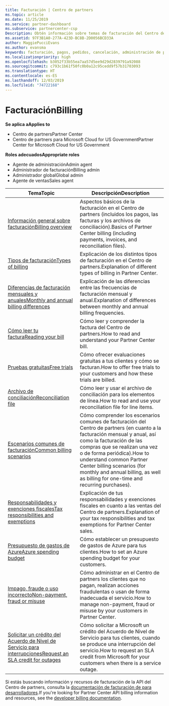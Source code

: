 ```yaml
---
title: Facturación | Centro de partners
ms.topic: article
ms.date: 11/25/2019
ms.service: partner-dashboard
ms.subservice: partnercenter-csp
Description: Obtén información sobre temas de facturación del Centro de partners, incluyendo información sobre los recursos de facturación, las facturas y la facturación de CSP.
ms.assetid: 97F3B1A0-277A-423D-BC8B-2D0056BCD33A
author: MaggiePucciEvans
ms.author: evansma
keywords: facturación, pagos, pedidos, cancelación, administración de pedidos, impago, fraude, uso incorrecto, impuestos, exenciones fiscales, archivos de conciliación, archivo de conciliación
ms.localizationpriority: high
ms.openlocfilehash: b3052f33b55ea7aa57d5ee9d29d2839791a92088
ms.sourcegitcommit: c793c1b61f50fc0b0a12c95cedd9f57b31703093
ms.translationtype: HT
ms.contentlocale: es-ES
ms.lasthandoff: 12/03/2019
ms.locfileid: "74722168"
---
```

# <a name="billing"></a><span data-ttu-id="14d16-104">Facturación</span><span class="sxs-lookup"><span data-stu-id="14d16-104">Billing</span></span>

<span data-ttu-id="14d16-105">**Se aplica a**</span><span class="sxs-lookup"><span data-stu-id="14d16-105">**Applies to**</span></span>

- <span data-ttu-id="14d16-106">Centro de partners</span><span class="sxs-lookup"><span data-stu-id="14d16-106">Partner Center</span></span>
- <span data-ttu-id="14d16-107">Centro de partners para Microsoft Cloud for US Government</span><span class="sxs-lookup"><span data-stu-id="14d16-107">Partner Center for Microsoft Cloud for US Government</span></span>

<span data-ttu-id="14d16-108">**Roles adecuados**</span><span class="sxs-lookup"><span data-stu-id="14d16-108">**Appropriate roles**</span></span>

- <span data-ttu-id="14d16-109">Agente de administración</span><span class="sxs-lookup"><span data-stu-id="14d16-109">Admin agent</span></span>
- <span data-ttu-id="14d16-110">Administrador de facturación</span><span class="sxs-lookup"><span data-stu-id="14d16-110">Billing admin</span></span>
- <span data-ttu-id="14d16-111">Administrador global</span><span class="sxs-lookup"><span data-stu-id="14d16-111">Global admin</span></span>
- <span data-ttu-id="14d16-112">Agente de ventas</span><span class="sxs-lookup"><span data-stu-id="14d16-112">Sales agent</span></span>

| <span data-ttu-id="14d16-113">Tema</span><span class="sxs-lookup"><span data-stu-id="14d16-113">Topic</span></span> | <span data-ttu-id="14d16-114">Descripción</span><span class="sxs-lookup"><span data-stu-id="14d16-114">Description</span></span> |
| ----- | ----------- |
| [<span data-ttu-id="14d16-115">Información general sobre facturación</span><span class="sxs-lookup"><span data-stu-id="14d16-115">Billing overview</span></span>](billing-basics.md) | <span data-ttu-id="14d16-116">Aspectos básicos de la facturación en el Centro de partners (incluidos los pagos, las facturas y los archivos de conciliación).</span><span class="sxs-lookup"><span data-stu-id="14d16-116">Basics of Partner Center billing (including payments, invoices, and reconciliation files).</span></span> |
| [<span data-ttu-id="14d16-117">Tipos de facturación</span><span class="sxs-lookup"><span data-stu-id="14d16-117">Types of billing</span></span>](billing-different-types.md) | <span data-ttu-id="14d16-118">Explicación de los distintos tipos de facturación en el Centro de partners.</span><span class="sxs-lookup"><span data-stu-id="14d16-118">Explanation of different types of billing in Partner Center.</span></span> |
| [<span data-ttu-id="14d16-119">Diferencias de facturación mensuales y anuales</span><span class="sxs-lookup"><span data-stu-id="14d16-119">Monthly and annual billing differences</span></span>](billing-annual-monthly.md) | <span data-ttu-id="14d16-120">Explicación de las diferencias entre las frecuencias de facturación mensual y anual.</span><span class="sxs-lookup"><span data-stu-id="14d16-120">Explanation of differences between monthly and annual billing frequencies.</span></span> |
| [<span data-ttu-id="14d16-121">Cómo leer tu factura</span><span class="sxs-lookup"><span data-stu-id="14d16-121">Reading your bill</span></span>](read-your-bill.md) | <span data-ttu-id="14d16-122">Cómo leer y comprender la factura del Centro de partners.</span><span class="sxs-lookup"><span data-stu-id="14d16-122">How to read and understand your Partner Center bill.</span></span> |
| [<span data-ttu-id="14d16-123">Pruebas gratuitas</span><span class="sxs-lookup"><span data-stu-id="14d16-123">Free trials</span></span>](offer-your-customers-trials-of-microsoft-products.md) | <span data-ttu-id="14d16-124">Cómo ofrecer evaluaciones gratuitas a tus clientes y cómo se facturan.</span><span class="sxs-lookup"><span data-stu-id="14d16-124">How to offer free trials to your customers and how these trials are billed.</span></span> |
| [<span data-ttu-id="14d16-125">Archivo de conciliación</span><span class="sxs-lookup"><span data-stu-id="14d16-125">Reconciliation file</span></span>](use-the-reconciliation-files.md) | <span data-ttu-id="14d16-126">Cómo leer y usar el archivo de conciliación para los elementos de línea.</span><span class="sxs-lookup"><span data-stu-id="14d16-126">How to read and use your reconciliation file for line items.</span></span> |
| [<span data-ttu-id="14d16-127">Escenarios comunes de facturación</span><span class="sxs-lookup"><span data-stu-id="14d16-127">Common billing scenarios</span></span>](common-billing-scenarios.md) | <span data-ttu-id="14d16-128">Cómo comprender los escenarios comunes de facturación del Centro de partners (en cuanto a la facturación mensual y anual, así como la facturación de las compras que se realizan una vez o de forma periódica).</span><span class="sxs-lookup"><span data-stu-id="14d16-128">How to understand common Partner Center billing scenarios (for monthly and annual billing, as well as billing for one-time and recurring purchases).</span></span> |
| [<span data-ttu-id="14d16-129">Responsabilidades y exenciones fiscales</span><span class="sxs-lookup"><span data-stu-id="14d16-129">Tax responsibilities and exemptions</span></span>](tax-and-tax-exemptions.md) | <span data-ttu-id="14d16-130">Explicación de tus responsabilidades y exenciones fiscales en cuanto a las ventas del Centro de partners.</span><span class="sxs-lookup"><span data-stu-id="14d16-130">Explanation of your tax responsibilities and tax exemptions for Partner Center sales.</span></span> |
| [<span data-ttu-id="14d16-131">Presupuesto de gastos de Azure</span><span class="sxs-lookup"><span data-stu-id="14d16-131">Azure spending budget</span></span>](set-an-azure-spending-budget-for-your-customers.md) | <span data-ttu-id="14d16-132">Cómo establecer un presupuesto de gastos de Azure para tus clientes.</span><span class="sxs-lookup"><span data-stu-id="14d16-132">How to set an Azure spending budget for your customers.</span></span> |
| [<span data-ttu-id="14d16-133">Impago, fraude o uso incorrecto</span><span class="sxs-lookup"><span data-stu-id="14d16-133">Non-payment, fraud or misuse</span></span>](non-payment--fraud--or-misuse.md) | <span data-ttu-id="14d16-134">Cómo administrar en el Centro de partners los clientes que no pagan, realizan acciones fraudulentas o usan de forma inadecuada el servicio.</span><span class="sxs-lookup"><span data-stu-id="14d16-134">How to manage non-payment, fraud or misuse by your customers in Partner Center.</span></span> |
| [<span data-ttu-id="14d16-135">Solicitar un crédito del Acuerdo de Nivel de Servicio para interrupciones</span><span class="sxs-lookup"><span data-stu-id="14d16-135">Request an SLA credit for outages</span></span>](request-credit.md) | <span data-ttu-id="14d16-136">Cómo solicitar a Microsoft un crédito del Acuerdo de Nivel de Servicio para tus clientes, cuando se produce una interrupción del servicio.</span><span class="sxs-lookup"><span data-stu-id="14d16-136">How to request an SLA credit from Microsoft for your customers when there is a service outage.</span></span> |

<span data-ttu-id="14d16-137">Si estás buscando información y recursos de facturación de la API del Centro de partners, consulta la [documentación de facturación de para desarrolladores](https://docs.microsoft.com/partner-center/develop/manage-billing).</span><span class="sxs-lookup"><span data-stu-id="14d16-137">If you're looking for Partner Center API billing information and resources, see the [developer billing documentation](https://docs.microsoft.com/partner-center/develop/manage-billing).</span></span>
